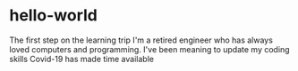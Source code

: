 # hello-world
The first step on the learning trip
I'm a retired engineer who has always loved computers and programming.
I've been meaning to update my coding skills
Covid-19 has made time available
